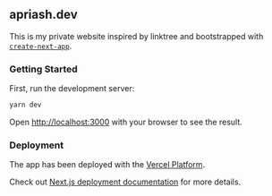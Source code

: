 ## apriash.dev

This is my private website inspired by linktree and bootstrapped with [`create-next-app`](https://github.com/vercel/next.js/tree/canary/packages/create-next-app).

### Getting Started

First, run the development server:

```bash
yarn dev
```

Open [http://localhost:3000](http://localhost:3000) with your browser to see the result.

### Deployment

The app has been deployed with the [Vercel Platform](https://vercel.com/new?utm_medium=default-template&filter=next.js&utm_source=create-next-app&utm_campaign=create-next-app-readme).

Check out [Next.js deployment documentation](https://nextjs.org/docs/deployment) for more details.

